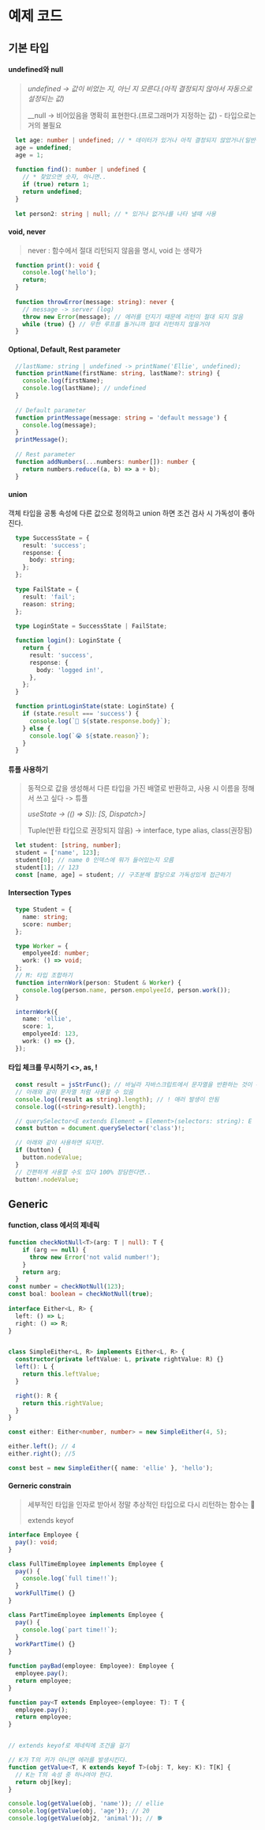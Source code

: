 # 예제 코드

## 기본 타입

#### undefined와 null

> _undefined -&gt; 값이 비었는 지, 아닌 지 모른다.\(아직 결정되지 않아서 자동으로 설정되는 값\)_ 
>
>  __null -&gt; 비어있음을 명확히 표현한다.\(프로그래머가 지정하는 값\) - 타입으로는 거의 불필요

```typescript
  let age: number | undefined; // * 데이터가 있거나 아직 결정되지 않았거나(일반적으로 사용함)
  age = undefined;
  age = 1;
  
  function find(): number | undefined {
    // * 찾았으면 숫자, 아니면..
    if (true) return 1;
    return undefined;
  }
  
  let person2: string | null; // * 있거나 없거나를 나타 낼때 사용
```

#### void, never

> never : 함수에서 절대 리턴되지 않음을 명시, void 는 생략가

```typescript
  function print(): void {
    console.log('hello');
    return;
  }
  
  function throwError(message: string): never {
    // message -> server (log)
    throw new Error(message); // 에러를 던지기 때문에 리턴이 절대 되지 않음
    while (true) {} // 무한 루프를 돌거니까 절대 리턴하지 않을거야
  }
```

#### Optional, Default, Rest parameter

```typescript
  //lastName: string | undefined -> printName('Ellie', undefined);
  function printName(firstName: string, lastName?: string) {
    console.log(firstName);
    console.log(lastName); // undefined
  }
  
  // Default parameter
  function printMessage(message: string = 'default message') {
    console.log(message);
  }
  printMessage();
  
  // Rest parameter
  function addNumbers(...numbers: number[]): number {
    return numbers.reduce((a, b) => a + b);
  }
```

#### union

객체 타입을 공통 속성에 다른 값으로 정의하고 union 하면 조건 검사 시 가독성이 좋아진다.

```typescript
  type SuccessState = {
    result: 'success';
    response: {
      body: string;
    };
  };
  
  type FailState = {
    result: 'fail';
    reason: string;
  };
  
  type LoginState = SuccessState | FailState;

  function login(): LoginState {
    return {
      result: 'success',
      response: {
        body: 'logged in!',
      },
    };
  }

  function printLoginState(state: LoginState) {
    if (state.result === 'success') {
      console.log(`🎉 ${state.response.body}`);
    } else {
      console.log(`😭 ${state.reason}`);
    }
  }
```

#### 튜플 사용하기

> 동적으로 값을 생성해서 다른 타입을 가진 배열로 반환하고, 사용 시 이름을 정해서 쓰고 싶다 -&gt; 튜플 
>
> _useState -&gt; \(\(\) =&gt; S\)\): \[S, Dispatch&gt;\]_
>
> Tuple\(반환 타입으로 권장되지 않음\) -&gt; interface, type alias, class\(권장됨\)

```typescript
  let student: [string, number];
  student = ['name', 123];
  student[0]; // name 0 인덱스에 뭐가 들어있는지 모름
  student[1]; // 123
  const [name, age] = student; // 구조분해 할당으로 가독성있게 접근하기
```

#### Intersection Types

```typescript
  type Student = {
    name: string;
    score: number;
  };

  type Worker = {
    empolyeeId: number;
    work: () => void;
  };
  // M: 타입 조합하기
  function internWork(person: Student & Worker) {
    console.log(person.name, person.empolyeeId, person.work());
  }

  internWork({
    name: 'ellie',
    score: 1,
    empolyeeId: 123,
    work: () => {},
  });
```

#### 타입 체크를 무시하기 &lt;&gt;, as, !

```typescript
  const result = jsStrFunc(); // 바닐라 자바스크립트에서 문자열을 반환하는 것이 확신한다면.
  // 아래와 같이 문자열 처럼 사용할 수 있음
  console.log((result as string).length); // ! 애러 발생이 안됨
  console.log((<string>result).length);

  // querySelector<E extends Element = Element>(selectors: string): E | null;
  const button = document.querySelector('class')!;

  // 아래와 같이 사용하면 되지만.
  if (button) {
    button.nodeValue;
  }
  // 간편하게 사용할 수도 있다 100% 장담한다면..
  button!.nodeValue;
```

## Generic

#### function, class 에서의 제네릭

```typescript
function checkNotNull<T>(arg: T | null): T {
    if (arg == null) {
      throw new Error('not valid number!');
    }
    return arg;
  }
const number = checkNotNull(123);
const boal: boolean = checkNotNull(true);
    
interface Either<L, R> {
  left: () => L;
  right: () => R;
}


class SimpleEither<L, R> implements Either<L, R> {
  constructor(private leftValue: L, private rightValue: R) {}
  left(): L {
    return this.leftValue;
  }

  right(): R {
    return this.rightValue;
  }
}

const either: Either<number, number> = new SimpleEither(4, 5);

either.left(); // 4
either.right(); //5

const best = new SimpleEither({ name: 'ellie' }, 'hello');
```

#### Gerneric constrain

> 세부적인 타입을 인자로 받아서 정말 추상적인 타입으로 다시 리턴하는 함수는 💩
>
> extends keyof

```typescript
interface Employee {
  pay(): void;
}

class FullTimeEmployee implements Employee {
  pay() {
    console.log(`full time!!`);
  }
  workFullTime() {}
}

class PartTimeEmployee implements Employee {
  pay() {
    console.log(`part time!!`);
  }
  workPartTime() {}
}

function payBad(employee: Employee): Employee {
  employee.pay();
  return employee;
}

function pay<T extends Employee>(employee: T): T {
  employee.pay();
  return employee;
}


// extends keyof로 제네릭에 조건을 걸기

// K가 T의 키가 아니면 에러를 발생시킨다.
function getValue<T, K extends keyof T>(obj: T, key: K): T[K] {
  // K는 T의 속성 중 하나여야 한다.
  return obj[key];
}

console.log(getValue(obj, 'name')); // ellie
console.log(getValue(obj, 'age')); // 20
console.log(getValue(obj2, 'animal')); // 🐕
```

